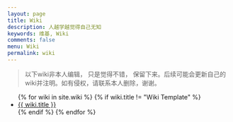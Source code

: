 ```yaml
---
layout: page
title: Wiki
description: 人越学越觉得自己无知
keywords: 维基, Wiki
comments: false
menu: Wiki
permalink: wiki
---
```


> 以下wiki非本人编辑， 只是觉得不错， 保留下来。后续可能会更新自己的wiki并注明。如有侵权，请联系本人删除，谢谢。

<ul class="listing">
{% for wiki in site.wiki %}
{% if wiki.title != "Wiki Template" %}
<li class="listing-item"><a href="{{ site.url }}{{ wiki.url }}">{{ wiki.title }}</a></li>
{% endif %}
{% endfor %}
</ul>
